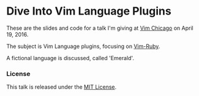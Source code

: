# Dive Into Vim Language Plugins

These are the slides and code for a talk I'm giving at [Vim
Chicago](http://www.meetup.com/Vim-Chicago/) on April 19, 2016.

The subject is Vim Language plugins, focusing on
[Vim-Ruby](https://github.com/vim-ruby/vim-ruby).

A fictional language is discussed, called 'Emerald'.

### License

This talk is released under the [MIT
License](http://www.opensource.org/licenses/MIT).
